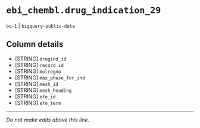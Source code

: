 # `ebi_chembl.drug_indication_29`
`bq-1` | `bigquery-public-data`

## Column details
* [STRING]    `drugind_id`
* [STRING]    `record_id`
* [STRING]    `molregno`
* [STRING]    `max_phase_for_ind`
* [STRING]    `mesh_id`
* [STRING]    `mesh_heading`
* [STRING]    `efo_id`
* [STRING]    `efo_term`

-------------------------------------------------------------------------------
*Do not make edits above this line.*
